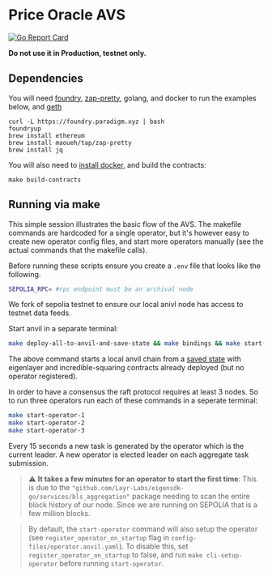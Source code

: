 # Price Oracle AVS

[![Go Report Card](https://goreportcard.com/badge/github.com/Layr-Labs/incredible-squaring-avs)](https://goreportcard.com/report/github.com/Layr-Labs/incredible-squaring-avs)

<b> Do not use it in Production, testnet only. </b>



## Dependencies

You will need [foundry](https://book.getfoundry.sh/getting-started/installation), [zap-pretty](https://github.com/maoueh/zap-pretty), golang, and docker to run the examples below, and [geth](https://geth.ethereum.org/docs/getting-started/installing-geth)
```
curl -L https://foundry.paradigm.xyz | bash
foundryup
brew install ethereum
brew install maoueh/tap/zap-pretty
brew install jq
```
You will also need to [install docker](https://docs.docker.com/get-docker/), and build the contracts:
```
make build-contracts
```

## Running via make

This simple session illustrates the basic flow of the AVS. The makefile commands are hardcoded for a single operator, but it's however easy to create new operator config files, and start more operators manually (see the actual commands that the makefile calls).

Before running these scripts ensure you create a `.env` file that looks like the following.
```bash
SEPOLIA_RPC= #rpc endpoint must be an archival node
```

We fork of sepolia testnet to ensure our local anivl node has access to testnet data feeds.

Start anvil in a separate terminal:

```bash
make deploy-all-to-anvil-and-save-state && make bindings && make start-anvil-chain-with-el-and-avs-deployed
```

The above command starts a local anvil chain from a [saved state](./tests/anvil/avs-and-eigenlayer-deployed-anvil-state.json) with eigenlayer and incredible-squaring contracts already deployed (but no operator registered).

In order to have a consensus the raft protocol requires at least 3 nodes. So to run three operators run each of these commands in a seperate terminal:

```bash
make start-operator-1
make start-operator-2
make start-operator-3
```

Every 15 seconds a new task is generated by the operator which is the current leader. A new operator is elected leader on each aggregate task submission.

> :warning: **It takes a few minutes for an operator to start the first time**: This is due to the `"github.com/Layr-Labs/eigensdk-go/services/bls_aggregation"` package needing to scan the entire block history of our node. Since we are running on SEPOLIA that is a few million blocks.

> By default, the `start-operator` command will also setup the operator (see `register_operator_on_startup` flag in `config-files/operator.anvil.yaml`). To disable this, set `register_operator_on_startup` to false, and run `make cli-setup-operator` before running `start-operator`.

